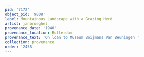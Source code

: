 ```yaml
---
pid: '7172'
object_pid: '9808'
label: Mountainous Landscape with a Grazing Herd
artist: janbrueghel
provenance_date: '1940'
provenance_location: Rotterdam
provenance_text: 'On loan to Museum Boijmans Van Beuningen '
collection: provenance
order: '2458'
---
```

